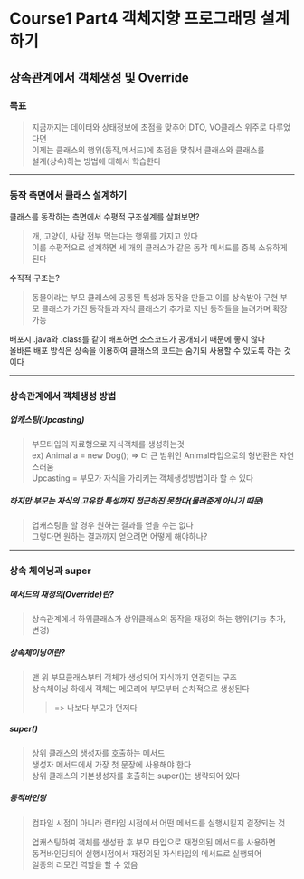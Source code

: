 # Course1 Part4 객체지향 프로그래밍 설계하기   

## 상속관계에서 객체생성 및 Override

### 목표
> 지금까지는 데이터와 상태정보에 초점을 맞추어 DTO, VO클래스 위주로 다루었다면   
> 이제는 클래스의 행위(동작,메서드)에 초점을 맞춰서 클래스와 클래스를   
> 설계(상속)하는 방법에 대해서 학습한다
---

### 동작 측면에서 클래스 설계하기
클래스를 동작하는 측면에서 수평적 구조설계를 살펴보면?
> 개, 고양이, 사람 전부 먹는다는 행위를 가지고 있다   
> 이를 수평적으로 설계하면 세 개의 클래스가 같은 동작 메서드를 중복 소유하게 된다

수직적 구조는?
> 동물이라는 부모 클래스에 공통된 특성과 동작을 만들고 이를 상속받아 구현
> 부모 클래스가 가진 동작들과 자식 클래스가 추가로 지닌 동작들을 늘려가며 확장가능

배포시 .java와 .class를 같이 배포하면 소스코드가 공개되기 때문에 좋지 않다   
올바른 배포 방식은 상속을 이용하여 클래스의 코드는 숨기되 사용할 수 있도록 하는 것이다

---

### 상속관계에서 객체생성 방법
##### 업캐스팅(Upcasting)
> 부모타입의 자료형으로 자식객체를 생성하는것   
> ex) Animal a = new Dog(); => 더 큰 범위인 Animal타입으로의 형변환은 자연스러움         
> Upcasting = 부모가 자식을 가리키는 객체생성방법이라 할 수 있다

##### 하지만 부모는 자식의 고유한 특성까지 접근하진 못한다(물려준게 아니기 때문)
> 업캐스팅을 할 경우 원하는 결과를 얻을 수는 없다   
> 그렇다면 원하는 결과까지 얻으려면 어떻게 해야하나?

---

### 상속 체이닝과 super
##### 메서드의 재정의(Override)란?
> 상속관계에서 하위클래스가 상위클래스의 동작을 재정의 하는 행위(기능 추가, 변경)

##### 상속체이닝이란?
> 맨 위 부모클래스부터 객체가 생성되어 자식까지 연결되는 구조   
> 상속체이닝 하에서 객체는 메모리에 부모부터 순차적으로 생성된다
>> => 나보다 부모가 먼저다

##### super()
> 상위 클래스의 생성자를 호출하는 메서드   
> 생성자 메서드에서 가장 첫 문장에 사용해야 한다   
> 상위 클래스의 기본생성자를 호출하는 super()는 생략되어 있다

##### 동적바인딩
> 컴파일 시점이 아니라 런타임 시점에서 어떤 메서드를 실행시킬지 결정되는 것
> 
> 
> 업캐스팅하여 객체를 생성한 후 부모 타입으로 재정의된 메서드를 사용하면   
> 동적바인딩되어 실행시점에서 재정의된 자식타입의 메서드로 실행되어   
> 일종의 리모컨 역할을 할 수 있음